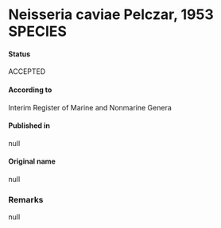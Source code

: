 # Neisseria caviae Pelczar, 1953 SPECIES

#### Status
ACCEPTED

#### According to
Interim Register of Marine and Nonmarine Genera

#### Published in
null

#### Original name
null

### Remarks
null